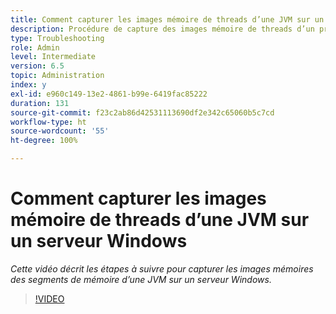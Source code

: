 ```yaml
---
title: Comment capturer les images mémoire de threads d’une JVM sur un serveur Windows
description: Procédure de capture des images mémoire de threads d’un processus Java sur un serveur Windows
type: Troubleshooting
role: Admin
level: Intermediate
version: 6.5
topic: Administration
index: y
exl-id: e960c149-13e2-4861-b99e-6419fac85222
duration: 131
source-git-commit: f23c2ab86d42531113690df2e342c65060b5c7cd
workflow-type: ht
source-wordcount: '55'
ht-degree: 100%

---
```


# Comment capturer les images mémoire de threads d’une JVM sur un serveur Windows

*Cette vidéo décrit les étapes à suivre pour capturer les images mémoires des segments de mémoire d’une JVM sur un serveur Windows.*

>[!VIDEO](https://video.tv.adobe.com/v/335493?quality=12&learn=on)
